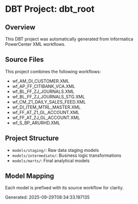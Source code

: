 # DBT Project: dbt_root

## Overview
This DBT project was automatically generated from Informatica PowerCenter XML workflows.

## Source Files
This project combines the following workflows:
- wf_AM_DI_CUSTOMER.XML
- wf_AP_FF_CITIBANK_VCA.XML
- wf_BL_FF_ZJ_JOURNALS.XML
- wf_BL_FF_ZJ_JOURNALS_STG.XML
- wf_CM_Z1_DAILY_SALES_FEED.XML
- wf_DI_ITEM_MTRL_MASTER.XML
- wf_FF_AT_Z1_GL_ACCOUNT.XML
- wf_FF_AT_ZJ_GL_ACCOUNT.XML
- wf_S_BP_ARURHD.XML

## Project Structure
- `models/staging/`: Raw data staging models
- `models/intermediate/`: Business logic transformations
- `models/marts/`: Final analytical models

## Model Mapping
Each model is prefixed with its source workflow for clarity.

Generated: 2025-09-29T08:34:33.197135
